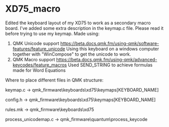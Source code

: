 # XD75_macro
Edited the keyboard layout of my XD75 to work as a secondary macro board.
I've added some extra description in the keymap.c file. Please read it before trying to use my keymap.
Made using:
1. QMK Unicode support https://beta.docs.qmk.fm/using-qmk/software-features/feature_unicode
  Using this keyboard on a windows computer together with "WinCompose" to get the unicode to work. 
2. QMK Macro support https://beta.docs.qmk.fm/using-qmk/advanced-keycodes/feature_macros
  Used SEND_STRING to achieve formulas made for Word Equations

Where to place different files in QMK structure:

keymap.c -> qmk_firmware\keyboards\xd75\keymaps\[KEYBOARD_NAME]

config.h -> qmk_firmware\keyboards\xd75\keymaps\[KEYBOARD_NAME]

rules.mk -> qmk_firmware\keyboards\xd75

process_unicodemap.c -> qmk_firmware\quantum\process_keycode
